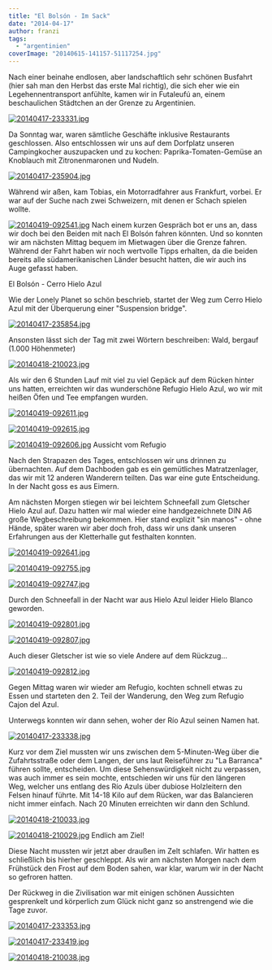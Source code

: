 ```yaml
---
title: "El Bolsón - Im Sack"
date: "2014-04-17"
author: franzi
tags: 
  - "argentinien"
coverImage: "20140615-141157-51117254.jpg"
---
```


Nach einer beinahe endlosen, aber landschaftlich sehr schönen Busfahrt (hier sah man den Herbst das erste Mal richtig), die sich eher wie ein Legehennentransport anfühlte, kamen wir in Futaleufú an, einem beschaulichen Städtchen an der Grenze zu Argentinien.

[![20140417-233331.jpg](images/20140417-233331.jpg)](https://hafenstrand.wordpress.com/wp-content/uploads/2014/04/20140417-233331.jpg)

Da Sonntag war, waren sämtliche Geschäfte inklusive Restaurants geschlossen. Also entschlossen wir uns auf dem Dorfplatz unseren Campingkocher auszupacken und zu kochen: Paprika-Tomaten-Gemüse an Knoblauch mit Zitronenmaronen und Nudeln.

[![20140417-235904.jpg](images/20140417-235904.jpg)](https://hafenstrand.wordpress.com/wp-content/uploads/2014/04/20140417-235904.jpg)

Während wir aßen, kam Tobias, ein Motorradfahrer aus Frankfurt, vorbei. Er war auf der Suche nach zwei Schweizern, mit denen er Schach spielen wollte.

[![20140419-092541.jpg](images/20140419-092541.jpg)](https://hafenstrand.wordpress.com/wp-content/uploads/2014/04/20140419-092541.jpg) Nach einem kurzen Gespräch bot er uns an, dass wir doch bei den Beiden mit nach El Bolsón fahren könnten. Und so konnten wir am nächsten Mittag bequem im Mietwagen über die Grenze fahren. Während der Fahrt haben wir noch wertvolle Tipps erhalten, da die beiden bereits alle südamerikanischen Länder besucht hatten, die wir auch ins Auge gefasst haben.

El Bolsón - Cerro Hielo Azul

Wie der Lonely Planet so schön beschrieb, startet der Weg zum Cerro Hielo Azul mit der Überquerung einer "Suspension bridge".

[![20140417-235854.jpg](images/20140417-235854.jpg)](https://hafenstrand.wordpress.com/wp-content/uploads/2014/04/20140417-235854.jpg)

Ansonsten lässt sich der Tag mit zwei Wörtern beschreiben: Wald, bergauf (1.000 Höhenmeter)

[![20140418-210023.jpg](images/20140418-210023.jpg)](https://hafenstrand.wordpress.com/wp-content/uploads/2014/04/20140418-210023.jpg)

Als wir den 6 Stunden Lauf mit viel zu viel Gepäck auf dem Rücken hinter uns hatten, erreichten wir das wunderschöne Refugio Hielo Azul, wo wir mit heißen Öfen und Tee empfangen wurden.

[![20140419-092611.jpg](images/20140419-092611.jpg)](https://hafenstrand.wordpress.com/wp-content/uploads/2014/04/20140419-092611.jpg)

  
  
[![20140419-092615.jpg](images/20140419-092615.jpg)](https://hafenstrand.wordpress.com/wp-content/uploads/2014/04/20140419-092615.jpg)

  
  
[![20140419-092606.jpg](images/20140419-092606.jpg)](https://hafenstrand.wordpress.com/wp-content/uploads/2014/04/20140419-092606.jpg) Aussicht vom Refugio

Nach den Strapazen des Tages, entschlossen wir uns drinnen zu übernachten. Auf dem Dachboden gab es ein gemütliches Matratzenlager, das wir mit 12 anderen Wanderern teilten. Das war eine gute Entscheidung. In der Nacht goss es aus Eimern.

Am nächsten Morgen stiegen wir bei leichtem Schneefall zum Gletscher Hielo Azul auf. Dazu hatten wir mal wieder eine handgezeichnete DIN A6 große Wegbeschreibung bekommen. Hier stand explizit "sin manos" - ohne Hände, später waren wir aber doch froh, dass wir uns dank unseren Erfahrungen aus der Kletterhalle gut festhalten konnten.

[![20140419-092641.jpg](images/20140419-092641.jpg)](https://hafenstrand.wordpress.com/wp-content/uploads/2014/04/20140419-092641.jpg)

[![20140419-092755.jpg](images/20140419-092755.jpg)](https://hafenstrand.wordpress.com/wp-content/uploads/2014/04/20140419-092755.jpg)

[![20140419-092747.jpg](images/20140419-092747.jpg)](https://hafenstrand.wordpress.com/wp-content/uploads/2014/04/20140419-092747.jpg)

Durch den Schneefall in der Nacht war aus Hielo Azul leider Hielo Blanco geworden.

[![20140419-092801.jpg](images/20140419-092801.jpg)](https://hafenstrand.wordpress.com/wp-content/uploads/2014/04/20140419-092801.jpg)

  
  
[![20140419-092807.jpg](images/20140419-092807.jpg)](https://hafenstrand.wordpress.com/wp-content/uploads/2014/04/20140419-092807.jpg)

Auch dieser Gletscher ist wie so viele Andere auf dem Rückzug...

[![20140419-092812.jpg](images/20140419-092812.jpg)](https://hafenstrand.wordpress.com/wp-content/uploads/2014/04/20140419-092812.jpg)

Gegen Mittag waren wir wieder am Refugio, kochten schnell etwas zu Essen und starteten den 2. Teil der Wanderung, den Weg zum Refugio Cajon del Azul.

Unterwegs konnten wir dann sehen, woher der Río Azul seinen Namen hat.

[![20140417-233338.jpg](images/20140417-233338.jpg)](https://hafenstrand.wordpress.com/wp-content/uploads/2014/04/20140417-233338.jpg)

Kurz vor dem Ziel mussten wir uns zwischen dem 5-Minuten-Weg über die Zufahrtsstraße oder dem Langen, der uns laut Reiseführer zu "La Barranca" führen sollte, entscheiden. Um diese Sehenswürdigkeit nicht zu verpassen, was auch immer es sein mochte, entschieden wir uns für den längeren Weg, welcher uns entlang des Río Azuls über dubiose Holzleitern den Felsen hinauf führte. Mit 14-18 Kilo auf dem Rücken, war das Balancieren nicht immer einfach. Nach 20 Minuten erreichten wir dann den Schlund.

[![20140418-210033.jpg](images/20140418-210033.jpg)](https://hafenstrand.wordpress.com/wp-content/uploads/2014/04/20140418-210033.jpg)

[![20140418-210029.jpg](images/20140418-210029.jpg)](https://hafenstrand.wordpress.com/wp-content/uploads/2014/04/20140418-210029.jpg) Endlich am Ziel!

Diese Nacht mussten wir jetzt aber draußen im Zelt schlafen. Wir hatten es schließlich bis hierher geschleppt. Als wir am nächsten Morgen nach dem Frühstück den Frost auf dem Boden sahen, war klar, warum wir in der Nacht so gefroren hatten.

Der Rückweg in die Zivilisation war mit einigen schönen Aussichten gesprenkelt und körperlich zum Glück nicht ganz so anstrengend wie die Tage zuvor.

[![20140417-233353.jpg](images/20140417-233353.jpg)](https://hafenstrand.wordpress.com/wp-content/uploads/2014/04/20140417-233353.jpg)

[![20140417-233419.jpg](images/20140417-233419.jpg)](https://hafenstrand.wordpress.com/wp-content/uploads/2014/04/20140417-233419.jpg)

[![20140418-210038.jpg](images/20140418-210038.jpg)](https://hafenstrand.wordpress.com/wp-content/uploads/2014/04/20140418-210038.jpg)
